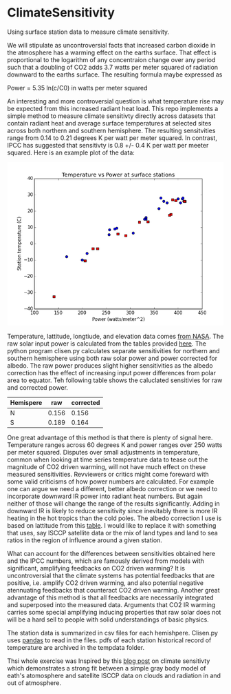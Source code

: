 # ClimateSensitivity

Using surface station data to measure climate sensitivity.

We will stipulate as uncontroversial facts that increased carbon dioxide in the atmosphere has a warming effect on the earths surface.  That effect is  proportional to the logarithm of any concentraion change over any period such that a doubling of CO2 adds 3.7 watts per meter squared of radiation downward to the earths surface.  The resulting formula maybe expressed as

Power = 5.35 ln(c/C0) in watts per meter squared

An interesting and more controversial question is what temperature rise may be expected from this increased radiant heat load.  This repo implements a simple method to measure climate  sensitivty directly across datasets that contain radiant heat and average surface temperatures at selected sites across both northern and southern hemisphere. The resulting sensitvities range from 0.14 to 0.21 degrees K per watt per meter squared.  In contrast, IPCC has suggested that sensitivty is 0.8 +/- 0.4 K per watt per meeter squared. Here is an example plot of the data:

![climate sens](figure_1.png)

Temperature, lattitude, longtiude, and elevation data comes [from NASA](https://data.giss.nasa.gov/gistemp/stdata/).  The raw solar input power is calculated from the tables provided [here](http://applet-magic.com/insolation.htm).  The python program clisen.py calculates separate sensitivities for northern and southern hemisphere using both raw solar power and power corrected for albedo. The raw power produces slight higher sensitivities as the albedo correction has the effect of increasing input power differences from polar area to equator.  Teh following table shows the caluclated sensitivies for raw and corrected power.

  Hemispere|raw|corrected|
 --|------|-----|
 N|0.156|0.156|
 S|0.189|0.164|

One great advantage of this method is that there is plenty of signal here.  Temperature ranges across 60 degrees K and power ranges over 250 watts per meter squared. Disputes over small adjustments in temperature, common when looking at time series temperature data to tease out the magnitude of CO2 driven warming,  will not have much effect on these measured sensitivities.  Revviewers or critics might come foreward with some valid criticisms of how power numbers are calculated.  For example one can argue we need a different, better albedo correction or we need to incorporate downward IR power into radiant heat numbers.  But again neither of those will change the range of the results significantly. Adding in downward IR is likely to reduce sensitivity since inevitably there is more IR heating in the hot tropics than the cold poles.  The albedo correction I use is based on lattitude from this [table](http://www.climatedata.info/forcing/albedo/).  I would like to replace it with something that uses, say ISCCP satellite data or the mix of land types and land to sea ratios in the region of influence around a given station.


What can account for the differences between sensitivities obtained here and the IPCC numbers, which are famously derived from models with significant, amplifying feedbacks on CO2 driven warming?  It is uncontroversial that the climate systems has potential feedbacks that are positive, i.e. amplify CO2 driven warming, and also potential negative atennuating feedbacks that counteract CO2 driven warming.  Another great advantage of this method is that all feedbacks are necessarily integrated and superposed into the measured data. Arguments that CO2 IR warming carries some special amplifying inducing properties that raw solar does not will be a hard sell to people with solid understandings of basic physics.    

The station data is summarized in csv files for each hemishpere. Clisen.py uses [pandas](https://pandas.pydata.org) to read in the files.  pdfs of each station historical record of temperature are archived in the tempdata folder. 


Thsi whole exercise was Inspired by this [blog post](https://wattsupwiththat.com/2017/01/05/physical-constraints-on-the-climate-sensitivity/) on climate sensitivty which demonstrates a strong fit between a simple gray body model of eath's atomosphere and satellite ISCCP data on clouds and radiation in and out of atmosphere.